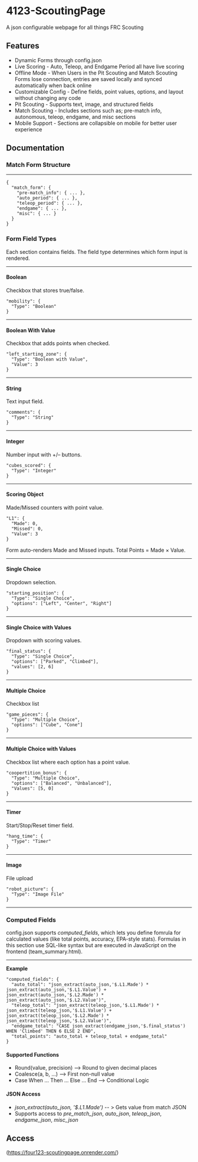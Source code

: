 # 4123-ScoutingPage
A json configurable webpage for all things FRC Scouting

## Features
* Dynamic Forms through config.json
* Live Scoring - Auto, Teleop, and Endgame Period all have live scoring
* Offline Mode - When Users in the Pit Scouting and Match Scouting Forms lose connection, entries are saved locally and synced automatically when back online
* Customizable Config - Define fields, point values, options, and layout without changing any code
* Pit Scouting - Supports text, image, and structured fields
* Match Scouting - Includes sections such as; pre-match info, autonomous, teleop, endgame, and misc sections
* Mobile Support - Sections are collapsible on mobile for better user experience

## Documentation
### Match Form Structure
_________________

```
{
  "match_form": {
    "pre-match_info": { ... },
    "auto_period": { ... },
    "teleop_period": { ... },
    "endgame": { ... },
    "misc": { ... }
  }
}
```

### Form Field Types
Each section contains fields. The field type determines which form input is rendered.
_________________

#### Boolean
Checkbox that stores true/false.
```
"mobility": {
  "Type": "Boolean"
}
```
---
#### Boolean With Value
Checkbox that adds points when checked.
```
"left_starting_zone": {
  "Type": "Boolean with Value",
  "Value": 3
}
```
---
#### String
Text input field.
```
"comments": {
  "Type": "String"
}
```
---
#### Integer
Number input with +/– buttons.
```
"cubes_scored": {
  "Type": "Integer"
}
```
---
#### Scoring Object
Made/Missed counters with point value.
```
"L1": {
  "Made": 0,
  "Missed": 0,
  "Value": 3
}
```
Form auto-renders Made and Missed inputs.
Total Points = Made × Value.

---
#### Single Choice
Dropdown selection.
```
"starting_position": {
  "Type": "Single Choice",
  "options": ["Left", "Center", "Right"]
}
```
---
#### Single Choice with Values
Dropdown with scoring values.
```
"final_status": {
  "Type": "Single Choice",
  "options": ["Parked", "Climbed"],
  "values": [2, 6]
}
```
---
#### Multiple Choice
Checkbox list
```
"game_pieces": {
  "Type": "Multiple Choice",
  "options": ["Cube", "Cone"]
}
```
---
#### Multiple Choice with Values
Checkbox list where each option has a point value.
```
"coopertition_bonus": {
  "Type": "Multiple Choice",
  "options": ["Balanced", "Unbalanced"],
  "Values": [5, 0]
}
```
---
#### Timer
Start/Stop/Reset timer field.
```
"hang_time": {
  "Type": "Timer"
}
```
---
#### Image
File upload
```
"robot_picture": {
  "Type": "Image File"
}
```
---
### Computed Fields
config.json supports *computed_fields*, which lets you define fomrula for calculated values (like total points, accuracy, EPA-style stats).
Formulas in this section use SQL-like syntax but are executed in JavaScript on the frontend (team_summary.html).
_________________

**Example**
```
"computed_fields": {
  "auto_total": "json_extract(auto_json,'$.L1.Made') * json_extract(auto_json,'$.L1.Value') + json_extract(auto_json,'$.L2.Made') * json_extract(auto_json,'$.L2.Value')",
  "teleop_total": "json_extract(teleop_json,'$.L1.Made') * json_extract(teleop_json,'$.L1.Value') + json_extract(teleop_json,'$.L2.Made') * json_extract(teleop_json,'$.L2.Value')",
  "endgame_total": "CASE json_extract(endgame_json,'$.final_status') WHEN 'Climbed' THEN 6 ELSE 2 END",
  "total_points": "auto_total + teleop_total + endgame_total"
}
```
#### Supported Functions
* Round(value, precision) --> Round to given decimal places
* Coalesce(a, b, ...) --> First non-null value
* Case When ... Then ... Else ... End --> Conditional Logic
#### JSON Access
* *json_extract(auto_json, '$.L1.Made')* -- > Gets value from match JSON
* Supports access to *pre_match_json*, *auto_json*, *teleop_json*, *endgame_json*, *misc_json*

## Access
(https://four123-scoutingpage.onrender.com/)
